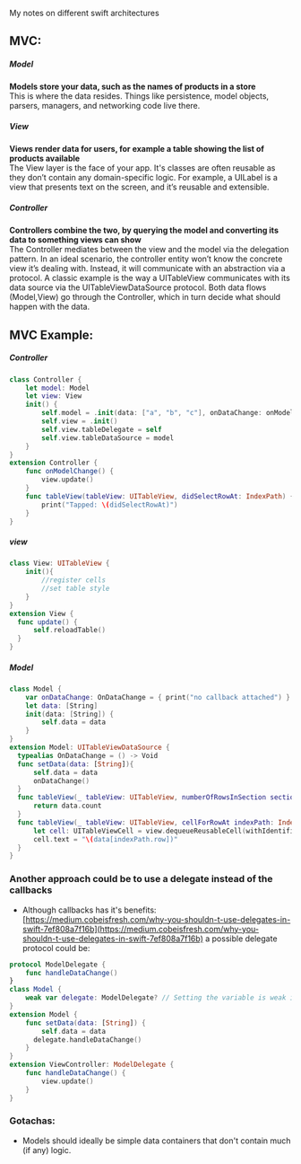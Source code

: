 My notes on different swift architectures<!--more-->

## MVC:

##### Model
**Models store your data, such as the names of products in a store**  
This is where the data resides. Things like persistence, model objects, parsers, managers, and networking code live there.

##### View
**Views render data for users, for example a table showing the list of products available**  
The View layer is the face of your app. It's classes are often reusable as they don’t contain any domain-specific logic. For example, a UILabel is a view that presents text on the screen, and it’s reusable and extensible.

##### Controller
**Controllers combine the two, by querying the model and converting its data to something views can show**  
The Controller mediates between the view and the model via the delegation pattern. In an ideal scenario, the controller entity won’t know the concrete view it’s dealing with. Instead, it will communicate with an abstraction via a protocol. A classic example is the way a UITableView communicates with its data source via the UITableViewDataSource protocol. Both data flows (Model,View) go through the Controller, which in turn decide what should happen with the data.

## MVC Example:
##### Controller
```swift
class Controller {
	let model: Model
	let view: View
	init() {
		self.model = .init(data: ["a", "b", "c"], onDataChange: onModelChange)
		self.view = .init()
		self.view.tableDelegate = self
		self.view.tableDataSource = model
	}
}
extension Controller {
	func onModelChange() {
		view.update()
	}
	func tableView(tableView: UITableView, didSelectRowAt: IndexPath) {
		print("Tapped: \(didSelectRowAt)")
	}
}
```
##### view
```swift
class View: UITableView {
	init(){
		//register cells
		//set table style
	}
}
extension View {
  func update() {
	  self.reloadTable()
  }
}
```
##### Model
```swift
class Model {
	var onDataChange: OnDataChange = { print("no callback attached") }
	let data: [String]
	init(data: [String]) {
		self.data = data
	}
}
extension Model: UITableViewDataSource {
  typealias OnDataChange = () -> Void
  func setData(data: [String]){
	  self.data = data
	  onDataChange()
  }
  func tableView(_ tableView: UITableView, numberOfRowsInSection section: Int) -> Int {
	  return data.count
  }
  func tableView(_ tableView: UITableView, cellForRowAt indexPath: IndexPath) -> UITableViewCell {
	  let cell: UITableViewCell = view.dequeueReusableCell(withIdentifier: "id", for: indexPath)
	  cell.text = "\(data[indexPath.row])"
  }
}
```

### Another approach could be to use a delegate instead of the callbacks
- Although callbacks has it's benefits: [https://medium.cobeisfresh.com/why-you-shouldn-t-use-delegates-in-swift-7ef808a7f16b](https://medium.cobeisfresh.com/why-you-shouldn-t-use-delegates-in-swift-7ef808a7f16b) a possible delegate protocol could be:

```swift
protocol ModelDelegate {
	func handleDataChange()
}
class Model {
	weak var delegate: ModelDelegate? // Setting the variable is weak is important, as the delegate may be deallocated before the model
}
extension Model {
	func setData(data: [String]) {
		self.data = data
	  delegate.handleDataChange()
	}
}
extension ViewController: ModelDelegate {
	func handleDataChange() {
		view.update()
	}
}
```

### Gotachas:
-  Models should ideally be simple data containers that don't contain much (if any) logic.
